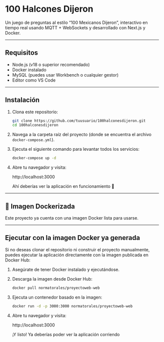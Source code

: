 #  100 Halcones Dijeron

Un juego de preguntas al estilo “100 Mexicanos Dijeron”, interactivo en tiempo real usando MQTT + WebSockets y desarrollado con Next.js y Docker.

---

##  Requisitos

- Node.js (v18 o superior recomendado)  
- Docker instalado  
- MySQL (puedes usar Workbench o cualquier gestor)  
- Editor como VS Code  

---

##  Instalación

1. Clona este repositorio:

   ```bash
   git clone https://github.com/tuusuario/100halconesdijeron.git
   cd 100halconesdijeron
   ```

2. Navega a la carpeta raíz del proyecto (donde se encuentra el archivo `docker-compose.yml`).

3. Ejecuta el siguiente comando para levantar todos los servicios:

   ```bash
   docker-compose up -d
   ```

4. Abre tu navegador y visita:

   http://localhost:3000

   Ahí deberías ver la aplicación en funcionamiento 🎉

---

## 🐳 Imagen Dockerizada

Este proyecto ya cuenta con una imagen Docker lista para usarse.

---

##  Ejecutar con la imagen Docker ya generada

Si no deseas clonar el repositorio ni construir el proyecto manualmente, puedes ejecutar la aplicación directamente con la imagen publicada en Docker Hub:

1. Asegúrate de tener Docker instalado y ejecutándose.

2. Descarga la imagen desde Docker Hub:

   ```bash
   docker pull normatorales/proyectoweb-web
   ```

3. Ejecuta un contenedor basado en la imagen:

   ```bash
   docker run -d -p 3000:3000 normatorales/proyectoweb-web
   ```

4. Abre tu navegador y visita:

   http://localhost:3000

   ¡Y listo! Ya deberías poder ver la aplicación corriendo 
